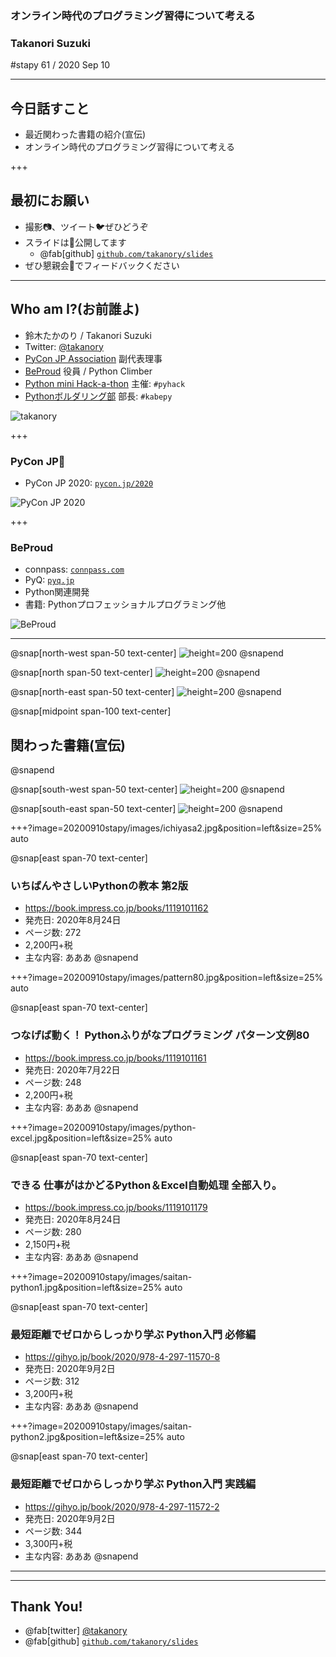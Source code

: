 ### オンライン時代のプログラミング習得について考える

### Takanori Suzuki

#stapy 61 / 2020 Sep 10

---

## 今日話すこと

* 最近関わった書籍の紹介(宣伝)
* オンライン時代のプログラミング習得について考える

+++

## 最初にお願い

* 撮影📷、ツイート🐦ぜひどうぞ
* スライドは📝公開してます
  * @fab[github] [`github.com/takanory/slides`](https://github.com/takanory/slides)
* ぜひ懇親会🍺でフィードバックください

---

## Who am I?(お前誰よ)

* 鈴木たかのり / Takanori Suzuki
* Twitter: [@takanory](https://twitter.com/takanory)
* [PyCon JP Association](https://www.pycon.jp) 副代表理事
* [BeProud](https://www.beproud.jp) 役員 / Python Climber
* [Python mini Hack-a-thon](https://pyhack.connpass.com/) 主催: `#pyhack`
* [Pythonボルダリング部](https://kabepy.connpass.com/) 部長: `#kabepy`

![takanory](assets/images/kurokuri.jpg)

+++

### PyCon JP🐍

* PyCon JP 2020: [`pycon.jp/2020`](https://pycon.jp/2020/)

![PyCon JP 2020](20200910stapy/images/pyconjp2020.png)

+++

### BeProud

* connpass: [`connpass.com`](https://connpass.com/)
* PyQ: [`pyq.jp`](https://pyq.jp/)
* Python関連開発
* 書籍: Pythonプロフェッショナルプログラミング他

![BeProud](20190808stapy/images/beproud.png)

---

@snap[north-west span-50 text-center]
![height=200](20200910stapy/images/ichiyasa2.jpg)
@snapend

@snap[north span-50 text-center]
![height=200](20200910stapy/images/pattern80.jpg)
@snapend

@snap[north-east span-50 text-center]
![height=200](20200910stapy/images/python-excel.jpg)
@snapend

@snap[midpoint span-100 text-center]
## 関わった書籍(宣伝)
@snapend

@snap[south-west span-50 text-center]
![height=200](20200910stapy/images/saitan-python1.jpg)
@snapend

@snap[south-east span-50 text-center]
![height=200](20200910stapy/images/saitan-python2.jpg)
@snapend

+++?image=20200910stapy/images/ichiyasa2.jpg&position=left&size=25% auto

@snap[east span-70 text-center]
### いちばんやさしいPythonの教本 第2版

* https://book.impress.co.jp/books/1119101162
* 発売日: 2020年8月24日
* ページ数: 272
* 2,200円+税
* 主な内容: あああ
@snapend

+++?image=20200910stapy/images/pattern80.jpg&position=left&size=25% auto

@snap[east span-70 text-center]
### つなげば動く！ Pythonふりがなプログラミング パターン文例80

* https://book.impress.co.jp/books/1119101161
* 発売日: 2020年7月22日
* ページ数: 248
* 2,200円+税
* 主な内容: あああ
@snapend

+++?image=20200910stapy/images/python-excel.jpg&position=left&size=25% auto

@snap[east span-70 text-center]
### できる 仕事がはかどるPython＆Excel自動処理 全部入り。

* https://book.impress.co.jp/books/1119101179
* 発売日: 2020年8月24日
* ページ数: 280
* 2,150円+税
* 主な内容: あああ
@snapend

+++?image=20200910stapy/images/saitan-python1.jpg&position=left&size=25% auto

@snap[east span-70 text-center]
### 最短距離でゼロからしっかり学ぶ Python入門 必修編

* https://gihyo.jp/book/2020/978-4-297-11570-8
* 発売日: 2020年9月2日
* ページ数: 312
* 3,200円+税
* 主な内容: あああ
@snapend

+++?image=20200910stapy/images/saitan-python2.jpg&position=left&size=25% auto

@snap[east span-70 text-center]
### 最短距離でゼロからしっかり学ぶ Python入門 実践編

* https://gihyo.jp/book/2020/978-4-297-11572-2
* 発売日: 2020年9月2日
* ページ数: 344
* 3,300円+税
* 主な内容: あああ
@snapend

---

---

## Thank You!

* @fab[twitter] [@takanory](https://twitter.com/takanory)
* @fab[github] [`github.com/takanory/slides`](https://github.com/takanory/slides)

